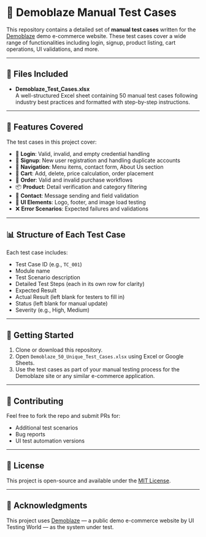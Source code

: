 # 🧪 Demoblaze Manual Test Cases

This repository contains a detailed set of **manual test cases** written for the [Demoblaze](https://www.demoblaze.com/) demo e-commerce website. These test cases cover a wide range of functionalities including login, signup, product listing, cart operations, UI validations, and more.

---

## 📂 Files Included

- **Demoblaze_Test_Cases.xlsx**  
  A well-structured Excel sheet containing 50 manual test cases following industry best practices and formatted with step-by-step instructions.

---

## 📌 Features Covered

The test cases in this project cover:

- 🔐 **Login**: Valid, invalid, and empty credential handling  
- 📝 **Signup**: New user registration and handling duplicate accounts  
- 🧭 **Navigation**: Menu items, contact form, About Us section  
- 🛒 **Cart**: Add, delete, price calculation, order placement  
- 🧾 **Order**: Valid and invalid purchase workflows  
- 📦 **Product**: Detail verification and category filtering  
- 💬 **Contact**: Message sending and field validation  
- 🎨 **UI Elements**: Logo, footer, and image load testing  
- ❌ **Error Scenarios**: Expected failures and validations  

---

## 📊 Structure of Each Test Case

Each test case includes:

- Test Case ID (e.g., `TC_001`)
- Module name
- Test Scenario description
- Detailed Test Steps (each in its own row for clarity)
- Expected Result
- Actual Result (left blank for testers to fill in)
- Status (left blank for manual update)
- Severity (e.g., High, Medium)

---

## 🚀 Getting Started

1. Clone or download this repository.
2. Open `Demoblaze_50_Unique_Test_Cases.xlsx` using Excel or Google Sheets.
3. Use the test cases as part of your manual testing process for the Demoblaze site or any similar e-commerce application.

---

## 🤝 Contributing

Feel free to fork the repo and submit PRs for:
- Additional test scenarios
- Bug reports
- UI test automation versions

---

## 📄 License

This project is open-source and available under the [MIT License](LICENSE).

---

## 🙌 Acknowledgments

This project uses [Demoblaze](https://www.demoblaze.com/) — a public demo e-commerce website by UI Testing World — as the system under test.

